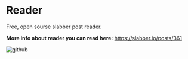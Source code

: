 # Reader
Free, open sourse slabber post reader. 

**More info about reader you can read here:** https://slabber.io/posts/361

![github](https://user-images.githubusercontent.com/57581726/184106780-511737a8-032b-43cd-8b4d-f33bc7a8798b.png)
